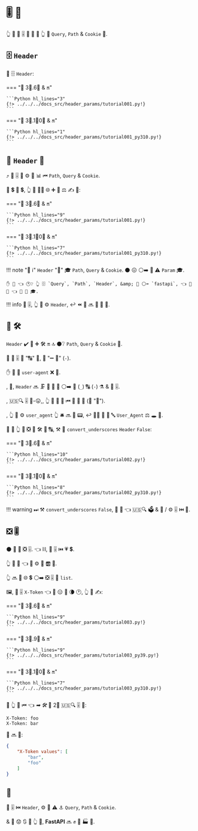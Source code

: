 # 🎚 🔢

👆 💪 🔬 🎚 🔢 🎏 🌌 👆 🔬 `Query`, `Path` &amp; `Cookie` 🔢.

## 🗄 `Header`

🥇 🗄 `Header`:

=== "🐆 3⃣.6⃣ &amp; 🔛"

    ```Python hl_lines="3"
    {!> ../../../docs_src/header_params/tutorial001.py!}
    ```

=== "🐆 3⃣.1⃣0⃣ &amp; 🔛"

    ```Python hl_lines="1"
    {!> ../../../docs_src/header_params/tutorial001_py310.py!}
    ```

## 📣 `Header` 🔢

⤴ 📣 🎚 🔢 ⚙️ 🎏 📊 ⏮ `Path`, `Query` &amp; `Cookie`.

🥇 💲 🔢 💲, 👆 💪 🚶‍♀️ 🌐 ➕ 🔬 ⚖️ ✍ 🔢:

=== "🐆 3⃣.6⃣ &amp; 🔛"

    ```Python hl_lines="9"
    {!> ../../../docs_src/header_params/tutorial001.py!}
    ```

=== "🐆 3⃣.1⃣0⃣ &amp; 🔛"

    ```Python hl_lines="7"
    {!> ../../../docs_src/header_params/tutorial001_py310.py!}
    ```

!!! note "📡 ℹ"
    `Header` "👭" 🎓 `Path`, `Query` &amp; `Cookie`. ⚫️ 😖 ⚪️➡️ 🎏 ⚠ `Param` 🎓.

    ✋️ 💭 👈 🕐❔ 👆 🗄 `Query`, `Path`, `Header`, &amp; 🎏 ⚪️➡️ `fastapi`, 👈 🤙 🔢 👈 📨 🎁 🎓.

!!! info
    📣 🎚, 👆 💪 ⚙️ `Header`, ↩️ ⏪ 🔢 🔜 🔬 🔢 🔢.

## 🏧 🛠

`Header` ✔️ 🐥 ➕ 🛠 🔛 🔝 ⚫️❔ `Path`, `Query` &amp; `Cookie` 🚚.

🌅 🐩 🎚 🎏 "🔠" 🦹, 💭 "➖ 🔣" (`-`).

✋️ 🔢 💖 `user-agent` ❌ 🐆.

, 🔢, `Header` 🔜 🗜 🔢 📛 🦹 ⚪️➡️ 🎦 (`_`) 🔠 (`-`) ⚗ &amp; 📄 🎚.

, 🇺🇸🔍 🎚 💼-😛,, 👆 💪 📣 👫 ⏮ 🐩 🐆 👗 (💭 "🔡").

, 👆 💪 ⚙️ `user_agent` 👆 🛎 🔜 🐆 📟, ↩️ 💆‍♂ 🎯 🥇 🔤 `User_Agent` ⚖️ 🕳 🎏.

🚥 🤔 👆 💪 ❎ 🏧 🛠 🎦 🔠, ⚒ 🔢 `convert_underscores` `Header` `False`:

=== "🐆 3⃣.6⃣ &amp; 🔛"

    ```Python hl_lines="10"
    {!> ../../../docs_src/header_params/tutorial002.py!}
    ```

=== "🐆 3⃣.1⃣0⃣ &amp; 🔛"

    ```Python hl_lines="8"
    {!> ../../../docs_src/header_params/tutorial002_py310.py!}
    ```

!!! warning
    ⏭ ⚒ `convert_underscores` `False`, 🐻 🤯 👈 🇺🇸🔍 🗳 &amp; 💽 / ⚙️ 🎚 ⏮ 🎦.

## ❎ 🎚

⚫️ 💪 📨 ❎ 🎚. 👈 ⛓, 🎏 🎚 ⏮ 💗 💲.

👆 💪 🔬 👈 💼 ⚙️ 📇 🆎 📄.

👆 🔜 📨 🌐 💲 ⚪️➡️ ❎ 🎚 🐆 `list`.

🖼, 📣 🎚 `X-Token` 👈 💪 😑 🌅 🌘 🕐, 👆 💪 ✍:

=== "🐆 3⃣.6⃣ &amp; 🔛"

    ```Python hl_lines="9"
    {!> ../../../docs_src/header_params/tutorial003.py!}
    ```

=== "🐆 3⃣.9⃣ &amp; 🔛"

    ```Python hl_lines="9"
    {!> ../../../docs_src/header_params/tutorial003_py39.py!}
    ```

=== "🐆 3⃣.1⃣0⃣ &amp; 🔛"

    ```Python hl_lines="7"
    {!> ../../../docs_src/header_params/tutorial003_py310.py!}
    ```

🚥 👆 🔗 ⏮ 👈 *➡ 🛠* 📨 2⃣ 🇺🇸🔍 🎚 💖:

```
X-Token: foo
X-Token: bar
```

📨 🔜 💖:

```JSON
{
    "X-Token values": [
        "bar",
        "foo"
    ]
}
```

## 🌃

📣 🎚 ⏮ `Header`, ⚙️ 🎏 ⚠ ⚓ `Query`, `Path` &amp; `Cookie`.

&amp; 🚫 😟 🔃 🎦 👆 🔢, **FastAPI** 🔜 ✊ 💅 🏭 👫.
